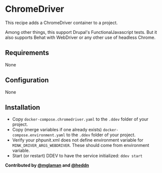# ChromeDriver

This recipe adds a ChromeDriver container to a project.

Among other things, this support Drupal's FunctionalJavascript tests.
But it also supports Behat with WebDriver or any other use of headless Chrome.

## Requirements

None

## Configuration

None

## Installation

* Copy `docker-compose.chromedriver.yaml` to the `.ddev` folder of your project.
* Copy (merge variables if one already exists) `docker-compose.environment.yaml` to the `.ddev` folder of your project.
* Verify your phpunit.xml does not define environment variable for `MINK_DRIVER_ARGS_WEBDRIVER`. These should come from environment variable.
* Start (or restart) DDEV to have the service initialized: `ddev start`

**Contributed by [@mglaman](https://github.com/mglaman)
and [@heddn](https://github.com/heddn)**
